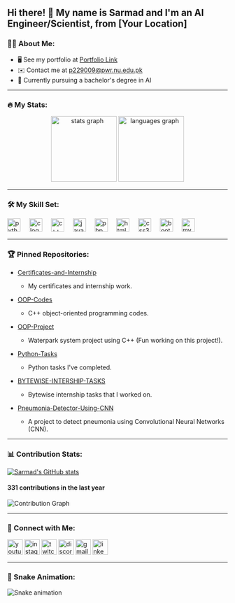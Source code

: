 <h2 align="left">Hi there! 👋 My name is Sarmad and I'm an AI Engineer/Scientist, from [Your Location]</h2>

### 👨‍💻 About Me:
- 🖥️ See my portfolio at [Portfolio Link](#)  
- ✉️ Contact me at [p229009@pwr.nu.edu.pk](mailto:p229009@pwr.nu.edu.pk)  
- 🧠 Currently pursuing a bachelor's degree in AI  

---

### 🔥 My Stats:
<div align="center">
  <img src="https://github-readme-stats.vercel.app/api?username=sarmad259&hide_title=false&hide_rank=false&show_icons=true&include_all_commits=true&count_private=true&disable_animations=false&theme=dracula&locale=en&hide_border=false" height="150" alt="stats graph"  />
  <img src="https://github-readme-stats.vercel.app/api/top-langs?username=sarmad259&locale=en&hide_title=false&layout=compact&card_width=320&langs_count=5&theme=dracula&hide_border=false" height="150" alt="languages graph"  />
</div>

---

### 🛠️ My Skill Set:
<div align="left">
  <img src="https://cdn.jsdelivr.net/gh/devicons/devicon/icons/python/python-original.svg" height="30" alt="python logo"  />
  <img width="12" />
  <img src="https://cdn.jsdelivr.net/gh/devicons/devicon/icons/c/c-original.svg" height="30" alt="c logo"  />
  <img width="12" />
  <img src="https://cdn.jsdelivr.net/gh/devicons/devicon/icons/cplusplus/cplusplus-original.svg" height="30" alt="c++ logo"  />
  <img width="12" />
  <img src="https://cdn.jsdelivr.net/gh/devicons/devicon/icons/javascript/javascript-original.svg" height="30" alt="javascript logo"  />
  <img width="12" />
  <img src="https://cdn.jsdelivr.net/gh/devicons/devicon/icons/php/php-original.svg" height="30" alt="php logo"  />
  <img width="12" />
  <img src="https://cdn.jsdelivr.net/gh/devicons/devicon/icons/html5/html5-original.svg" height="30" alt="html5 logo"  />
  <img width="12" />
  <img src="https://cdn.jsdelivr.net/gh/devicons/devicon/icons/css3/css3-original.svg" height="30" alt="css3 logo"  />
  <img width="12" />
  <img src="https://cdn.jsdelivr.net/gh/devicons/devicon/icons/bootstrap/bootstrap-plain.svg" height="30" alt="bootstrap logo"  />
  <img width="12" />
  <img src="https://cdn.jsdelivr.net/gh/devicons/devicon/icons/mysql/mysql-original.svg" height="30" alt="mysql logo"  />
</div>

---

### 🏆 Pinned Repositories:
- [Certificates-and-Internship](https://github.com/sarmad259/Certificates-and-Internship)  
  - My certificates and internship work.

- [OOP-Codes](https://github.com/sarmad259/OOP-Codes)  
  - C++ object-oriented programming codes.

- [OOP-Project](https://github.com/sarmad259/OOP-Project)  
  - Waterpark system project using C++ (Fun working on this project!).

- [Python-Tasks](https://github.com/sarmad259/Python-Tasks)  
  - Python tasks I've completed.

- [BYTEWISE-INTERSHIP-TASKS](https://github.com/sarmad259/BYTEWISE-INTERSHIP-TASKS)  
  - Bytewise internship tasks that I worked on.

- [Pneumonia-Detector-Using-CNN](https://github.com/sarmad259/Pneumonia-Detector-Using-CNN)  
  - A project to detect pneumonia using Convolutional Neural Networks (CNN).

---

### 📊 Contribution Stats:
[![Sarmad's GitHub stats](https://github-readme-stats.vercel.app/api?username=sarmad259&show_icons=true&theme=dracula)](https://github.com/sarmad259)

#### 331 contributions in the last year

![Contribution Graph](https://github-readme-activity-graph.cyclic.app/graph?username=sarmad259&theme=dracula&hide_border=true)

---

### 🔗 Connect with Me:
<div align="left">
  <a href="https://www.youtube.com/channel/UCXXXX" target="_blank"><img src="https://img.shields.io/static/v1?message=Youtube&logo=youtube&label=&color=FF0000&logoColor=white&labelColor=&style=for-the-badge" height="35" alt="youtube logo"  /></a>
  <a href="https://www.instagram.com/sarmad259/" target="_blank"><img src="https://img.shields.io/static/v1?message=Instagram&logo=instagram&label=&color=E4405F&logoColor=white&labelColor=&style=for-the-badge" height="35" alt="instagram logo"  /></a>
  <a href="https://www.twitch.tv/sarmad259" target="_blank"><img src="https://img.shields.io/static/v1?message=Twitch&logo=twitch&label=&color=9146FF&logoColor=white&labelColor=&style=for-the-badge" height="35" alt="twitch logo"  /></a>
  <a href="https://discord.com/users/123456" target="_blank"><img src="https://img.shields.io/static/v1?message=Discord&logo=discord&label=&color=7289DA&logoColor=white&labelColor=&style=for-the-badge" height="35" alt="discord logo"  /></a>
  <a href="mailto:p229009@pwr.nu.edu.pk" target="_blank"><img src="https://img.shields.io/static/v1?message=Gmail&logo=gmail&label=&color=D14836&logoColor=white&labelColor=&style=for-the-badge" height="35" alt="gmail logo"  /></a>
  <a href="https://www.linkedin.com/in/sarmad259/" target="_blank"><img src="https://img.shields.io/static/v1?message=LinkedIn&logo=linkedin&label=&color=0077B5&logoColor=white&labelColor=&style=for-the-badge" height="35" alt="linkedin logo"  /></a>
</div>

---

### 🐍 Snake Animation:
![Snake animation](https://raw.githubusercontent.com/sarmad259/sarmad259/output/snake.svg)

